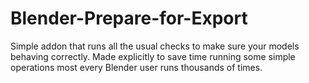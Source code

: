 # Blender-Prepare-for-Export
Simple addon that runs all the usual checks to make sure your models behaving correctly. Made explicitly to save time running some simple operations most every Blender user runs thousands of times.
